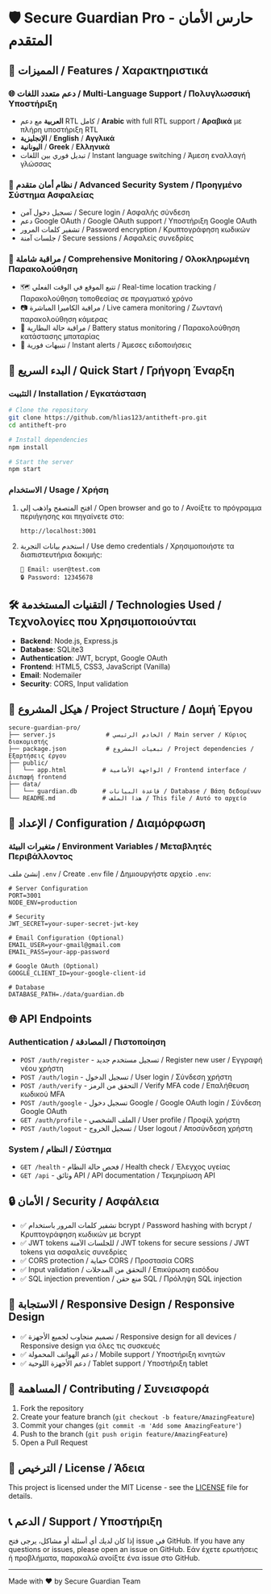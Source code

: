 # 🛡️ Secure Guardian Pro - حارس الأمان المتقدم

## 🌟 المميزات / Features / Χαρακτηριστικά

### 🌐 دعم متعدد اللغات / Multi-Language Support / Πολυγλωσσική Υποστήριξη
- **العربية** مع دعم RTL كامل / **Arabic** with full RTL support / **Αραβικά** με πλήρη υποστήριξη RTL
- **الإنجليزية** / **English** / **Αγγλικά**
- **اليونانية** / **Greek** / **Ελληνικά**
- تبديل فوري بين اللغات / Instant language switching / Άμεση εναλλαγή γλώσσας

### 🔐 نظام أمان متقدم / Advanced Security System / Προηγμένο Σύστημα Ασφαλείας
- تسجيل دخول آمن / Secure login / Ασφαλής σύνδεση
- دعم Google OAuth / Google OAuth support / Υποστήριξη Google OAuth
- تشفير كلمات المرور / Password encryption / Κρυπτογράφηση κωδικών
- جلسات آمنة / Secure sessions / Ασφαλείς συνεδρίες

### 📱 مراقبة شاملة / Comprehensive Monitoring / Ολοκληρωμένη Παρακολούθηση
- 🗺️ تتبع الموقع في الوقت الفعلي / Real-time location tracking / Παρακολούθηση τοποθεσίας σε πραγματικό χρόνο
- 📷 مراقبة الكاميرا المباشرة / Live camera monitoring / Ζωντανή παρακολούθηση κάμερας
- 🔋 مراقبة حالة البطارية / Battery status monitoring / Παρακολούθηση κατάστασης μπαταρίας
- 🔔 تنبيهات فورية / Instant alerts / Άμεσες ειδοποιήσεις

## 🚀 البدء السريع / Quick Start / Γρήγορη Έναρξη

### التثبيت / Installation / Εγκατάσταση

```bash
# Clone the repository
git clone https://github.com/hlias123/antitheft-pro.git
cd antitheft-pro

# Install dependencies
npm install

# Start the server
npm start
```

### الاستخدام / Usage / Χρήση

1. افتح المتصفح واذهب إلى / Open browser and go to / Ανοίξτε το πρόγραμμα περιήγησης και πηγαίνετε στο:
   ```
   http://localhost:3001
   ```

2. استخدم بيانات التجربة / Use demo credentials / Χρησιμοποιήστε τα διαπιστευτήρια δοκιμής:
   ```
   📧 Email: user@test.com
   🔒 Password: 12345678
   ```

## 🛠️ التقنيات المستخدمة / Technologies Used / Τεχνολογίες που Χρησιμοποιούνται

- **Backend**: Node.js, Express.js
- **Database**: SQLite3
- **Authentication**: JWT, bcrypt, Google OAuth
- **Frontend**: HTML5, CSS3, JavaScript (Vanilla)
- **Email**: Nodemailer
- **Security**: CORS, Input validation

## 📁 هيكل المشروع / Project Structure / Δομή Έργου

```
secure-guardian-pro/
├── server.js              # الخادم الرئيسي / Main server / Κύριος διακομιστής
├── package.json           # تبعيات المشروع / Project dependencies / Εξαρτήσεις έργου
├── public/
│   └── app.html          # الواجهة الأمامية / Frontend interface / Διεπαφή frontend
├── data/
│   └── guardian.db       # قاعدة البيانات / Database / Βάση δεδομένων
└── README.md             # هذا الملف / This file / Αυτό το αρχείο
```

## 🔧 الإعداد / Configuration / Διαμόρφωση

### متغيرات البيئة / Environment Variables / Μεταβλητές Περιβάλλοντος

إنشئ ملف `.env` / Create `.env` file / Δημιουργήστε αρχείο `.env`:

```env
# Server Configuration
PORT=3001
NODE_ENV=production

# Security
JWT_SECRET=your-super-secret-jwt-key

# Email Configuration (Optional)
EMAIL_USER=your-gmail@gmail.com
EMAIL_PASS=your-app-password

# Google OAuth (Optional)
GOOGLE_CLIENT_ID=your-google-client-id

# Database
DATABASE_PATH=./data/guardian.db
```

## 🌐 API Endpoints

### Authentication / المصادقة / Πιστοποίηση
- `POST /auth/register` - تسجيل مستخدم جديد / Register new user / Εγγραφή νέου χρήστη
- `POST /auth/login` - تسجيل الدخول / User login / Σύνδεση χρήστη
- `POST /auth/verify` - التحقق من الرمز / Verify MFA code / Επαλήθευση κωδικού MFA
- `POST /auth/google` - تسجيل دخول Google / Google OAuth login / Σύνδεση Google OAuth
- `GET /auth/profile` - الملف الشخصي / User profile / Προφίλ χρήστη
- `POST /auth/logout` - تسجيل الخروج / User logout / Αποσύνδεση χρήστη

### System / النظام / Σύστημα
- `GET /health` - فحص حالة النظام / Health check / Έλεγχος υγείας
- `GET /api` - وثائق API / API documentation / Τεκμηρίωση API

## 🔒 الأمان / Security / Ασφάλεια

- ✅ تشفير كلمات المرور باستخدام bcrypt / Password hashing with bcrypt / Κρυπτογράφηση κωδικών με bcrypt
- ✅ JWT tokens للجلسات الآمنة / JWT tokens for secure sessions / JWT tokens για ασφαλείς συνεδρίες
- ✅ CORS protection / حماية CORS / Προστασία CORS
- ✅ Input validation / التحقق من المدخلات / Επικύρωση εισόδου
- ✅ SQL injection prevention / منع حقن SQL / Πρόληψη SQL injection

## 📱 الاستجابة / Responsive Design / Responsive Design

- ✅ تصميم متجاوب لجميع الأجهزة / Responsive design for all devices / Responsive design για όλες τις συσκευές
- ✅ دعم الهواتف المحمولة / Mobile support / Υποστήριξη κινητών
- ✅ دعم الأجهزة اللوحية / Tablet support / Υποστήριξη tablet

## 🤝 المساهمة / Contributing / Συνεισφορά

1. Fork the repository
2. Create your feature branch (`git checkout -b feature/AmazingFeature`)
3. Commit your changes (`git commit -m 'Add some AmazingFeature'`)
4. Push to the branch (`git push origin feature/AmazingFeature`)
5. Open a Pull Request

## 📄 الترخيص / License / Άδεια

This project is licensed under the MIT License - see the [LICENSE](LICENSE) file for details.

## 📞 الدعم / Support / Υποστήριξη

إذا كان لديك أي أسئلة أو مشاكل، يرجى فتح issue في GitHub.
If you have any questions or issues, please open an issue on GitHub.
Εάν έχετε ερωτήσεις ή προβλήματα, παρακαλώ ανοίξτε ένα issue στο GitHub.

---

Made with ❤️ by Secure Guardian Team